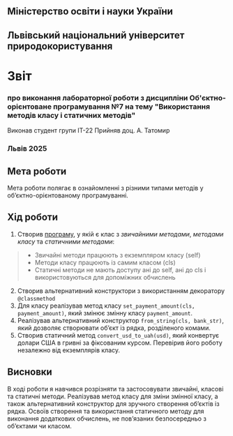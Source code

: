 ## Міністерство освіти і науки України

## Львівський національний університет природокористування
 
# Звіт
### про виконання лабораторної роботи з дисципліни Об'єктно-орієнтоване програмування №7 на тему "Використання методів класу і статичних методів"
Виконав студент групи ІТ-22
Прийняв доц. А. Татомир
### Львів 2025

## Мета роботи
Мета роботи полягає в ознайомленні з різними типами методів у об’єктно-орієнтованому програмуванні.

## Хід роботи
1. Створив [програму](oop.py), у якій є клас з *звичайними методами*, *методами класу* та *статичними методами*:
> - Звичайні методи працюють з екземпляром класу (self)
> - Методи класу працюють із самим класом (cls)
> - Статичні методи не мають доступу ані до self, ані до cls і використовуються для допоміжних обчислень
2. Створив альтернативний конструктори з використанням декоратору `@classmethod`
3. Для класу реалізував метод класу `set_payment_amount(cls, payment_amount)`, який змінює змінну класу `payment_amount`.
4. Реалізував альтернативний конструктор `from_string(cls, bank_str)`, який дозволяє створювати об’єкт із рядка, розділеного комами.
5. Створив статичний метод `convert_usd_to_uah(usd)`, який конвертує долари США в гривні за фіксованим курсом. Перевірив його роботу незалежно від екземплярів класу.


## Висновки
В ході роботи я навчився розрізняти та застосовувати звичайні, класові та статичні методи. Реалізував метод класу для зміни змінної класу, а також альтернативний конструктор для зручного створення об’єктів із рядка. Освоїв створення та використання статичного методу для виконання додаткових обчислень, не пов’язаних безпосередньо з об’єктами чи класом.